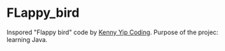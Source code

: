 # FLappy_bird
Inspored "Flappy bird" code by [Kenny Yip Coding](https://github.com/ImKennyYip/flappy-bird-java).
Purpose of the projec: learning Java.

